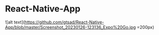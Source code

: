# React-Native-App

![alt text](https://github.com/gtsad/React-Native-App/blob/master/Screenshot_20230126-123136_Expo%20Go.jpg  =200px)
